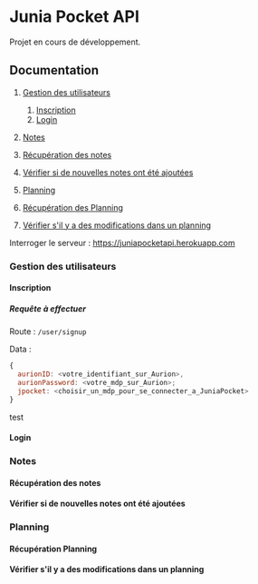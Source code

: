 # Junia Pocket API
Projet en cours de développement.

## Documentation

1. [Gestion des utilisateurs](#utilisateurs)
	1. [Inscription](#inscription)
	2. [Login](#login)
	
2. [Notes](#notes)
  1. [Récupération des notes](#recup-notes)
  2. [Vérifier si de nouvelles notes ont été ajoutées](#fetch-notes)

3. [Planning](#planning)
  1. [Récupération des Planning](#recup-planning)
  2. [Vérifier s'il y a des modifications dans un planning](#fetch-planning)

Interroger le serveur : https://juniapocketapi.herokuapp.com

###  Gestion des utilisateurs <a name="utilisateurs"></a>

#### Inscription <a name="inscription"></a>

##### Requête à effectuer 

Route : `/user/signup`

Data : 
```js
{
  aurionID: <votre_identifiant_sur_Aurion>,
  aurionPassword: <votre_mdp_sur_Aurion>;
  jpocket: <choisir_un_mdp_pour_se_connecter_a_JuniaPocket>
}
```

test



#### Login <a name="login"></a>

### Notes <a name="notes"></a>

#### Récupération des notes <a name="recup-notes"></a>

#### Vérifier si de nouvelles notes ont été ajoutées <a name="fetch-notes"></a>

### Planning <a name="planning"></a>

#### Récupération Planning <a name="recup-planning"></a>

#### Vérifier s'il y a des modifications dans un planning <a name="fetch-planning"></a>